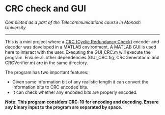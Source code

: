 # CRC check and GUI #

*Completed as a part of the Telecommunications course in Monash University*

***

This is a mini project where a [CRC (Cyclic Redundancy Check)](https://en.wikipedia.org/wiki/Cyclic_redundancy_check#Computation) encoder and decoder was developed in a MATLAB environment. A MATLAB GUI is used here to interact with the user. Executing the GUI_CRC.m will execute the program. Ensure all other dependencies (GUI_CRC.fig, CRCGenerator.m and CRCVerifier.m) are in the same directory.



The program has two important features:
-   Given some information bit of any realistic length it can convert the information bits to CRC encoded bits.
-   It can check whether any encoded bits are properly encoded.

**Note: This program considers CRC-10 for encoding and decoding. Ensure any binary input to the program are separated by space.**

